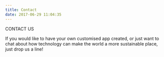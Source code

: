```yaml
---
title: Contact
date: 2017-06-29 11:04:35
---
```

CONTACT US

If you would like to have your own customised app created, or just want to chat about how technology can make the world a more sustainable place, just drop us a line!
